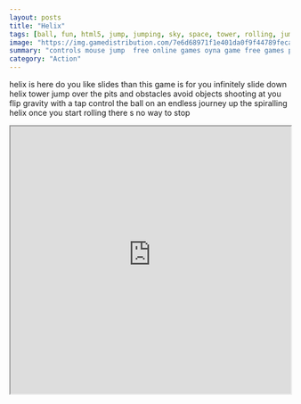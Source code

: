 ```yaml
---
layout: posts
title: "Helix"
tags: [ball, fun, html5, jump, jumping, sky, space, tower, rolling, jumper, helix, webgl, free, online, games, oyna, game, free, games, play, play, games]
image: "https://img.gamedistribution.com/7e6d68971f1e401da0f9f44789feca6d-512x384.jpeg"
summary: "controls mouse jump  free online games oyna game free games play play games"
category: "Action"
---
```


helix is here do you like slides than this game is for you infinitely slide down helix tower jump over the pits and obstacles avoid objects shooting at you flip gravity with a tap control the ball on an endless journey up the spiralling helix once you start rolling there s no way to stop

<iframe width="100%" height="480px;" src="https://html5.gamedistribution.com/7e6d68971f1e401da0f9f44789feca6d/"></iframe>